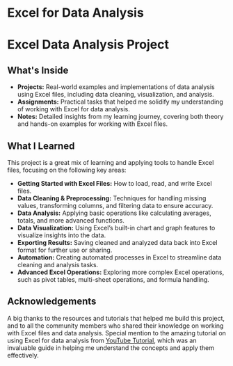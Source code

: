 # Excel for Data Analysis

# Excel Data Analysis Project

## What's Inside

- **Projects:** Real-world examples and implementations of data analysis using Excel files, including data cleaning, visualization, and analysis.
- **Assignments:** Practical tasks that helped me solidify my understanding of working with Excel for data analysis.
- **Notes:** Detailed insights from my learning journey, covering both theory and hands-on examples for working with Excel files.

## What I Learned

This project is a great mix of learning and applying tools to handle Excel files, focusing on the following key areas:

- **Getting Started with Excel Files:** How to load, read, and write Excel files.
- **Data Cleaning & Preprocessing:** Techniques for handling missing values, transforming columns, and filtering data to ensure accuracy.
- **Data Analysis:** Applying basic operations like calculating averages, totals, and more advanced functions.
- **Data Visualization:** Using Excel’s built-in chart and graph features to visualize insights into the data.
- **Exporting Results:** Saving cleaned and analyzed data back into Excel format for further use or sharing.
- **Automation:** Creating automated processes in Excel to streamline data cleaning and analysis tasks.
- **Advanced Excel Operations:** Exploring more complex Excel operations, such as pivot tables, multi-sheet operations, and formula handling.

## Acknowledgements

A big thanks to the resources and tutorials that helped me build this project, and to all the community members who shared their knowledge on working with Excel files and data analysis. Special mention to the amazing tutorial on using Excel for data analysis from [YouTube Tutorial](https://www.youtube.com/watch?v=TpOIGij43AA), which was an invaluable guide in helping me understand the concepts and apply them effectively.

